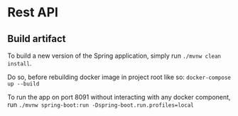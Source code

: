 # Rest API

## Build artifact

To build a new version of the Spring application, simply run `./mvnw clean install`.

Do so, before rebuilding docker image in project root like so: `docker-compose up --build`

To run the app on port 8091 without interacting with any docker component, run `./mvnw spring-boot:run -Dspring-boot.run.profiles=local`